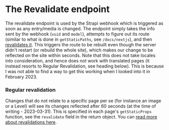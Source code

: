 # The Revalidate endpoint

The revalidate endpoint is used by the Strapi webhook which is triggered as soon as any entry/media is changed. The endpoint simply takes the info sent by the webhook (`vuid` and `model`), attempts to figure out its route (similar to what is done in `getStaticPaths`, see `/docs/nextjs`), and then [revalidates it](https://nextjs.org/docs/basic-features/data-fetching/incremental-static-regeneration). This triggers the route to be rebuilt even though the server didn't restart (or rebuild the whole site), which makes our change to be reflected on the site within seconds.
Note that this does not take locales into consideration, and hence does not work with translated pages (it instead resorts to Regular Revalidation, see heading below). This is because I was not able to find a way to get this working when I looked into it in February 2023.

### Regular revalidation

Changes that do not relate to a specific page per se (for instance an image or a Level) will see its changes reflected after 60 seconds (at the time of writing - 2023-03-31). This is specified in each page's `getStaticProps` function, see the `revalidate` field in the return object. You can [read more about revalidations here](https://nextjs.org/docs/basic-features/data-fetching/incremental-static-regeneration).
